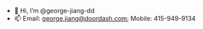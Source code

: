 - 👋 Hi, I’m @george-jiang-dd
- 📫 Email: george.jiang@doordash.com; Mobile: 415-949-9134

<!---
george-jiang-dd/george-jiang-dd is a ✨ special ✨ repository because its `README.md` (this file) appears on your GitHub profile.
You can click the Preview link to take a look at your changes.
--->
